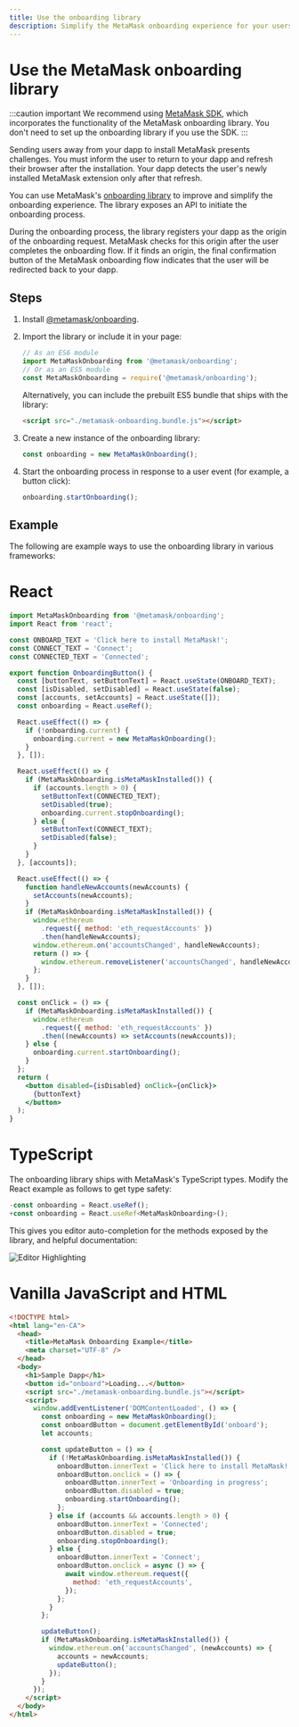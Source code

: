 ```yaml
---
title: Use the onboarding library
description: Simplify the MetaMask onboarding experience for your users.
---
```


# Use the MetaMask onboarding library

:::caution important
We recommend using [MetaMask SDK](use-sdk/index.md), which incorporates the functionality of the
MetaMask onboarding library.
You don't need to set up the onboarding library if you use the SDK.
:::

Sending users away from your dapp to install MetaMask presents challenges.
You must inform the user to return to your dapp and refresh their browser after the installation.
Your dapp detects the user's newly installed MetaMask extension only after that refresh.

You can use MetaMask's [onboarding library](https://github.com/MetaMask/metamask-onboarding) to
improve and simplify the onboarding experience.
The library exposes an API to initiate the onboarding process.

During the onboarding process, the library registers your dapp as the origin of the onboarding request.
MetaMask checks for this origin after the user completes the onboarding flow.
If it finds an origin, the final confirmation button of the MetaMask onboarding flow indicates that
the user will be redirected back to your dapp.

## Steps

1. Install [@metamask/onboarding](https://github.com/MetaMask/metamask-onboarding).
1. Import the library or include it in your page:

    ```javascript
    // As an ES6 module
    import MetaMaskOnboarding from '@metamask/onboarding';
    // Or as an ES5 module
    const MetaMaskOnboarding = require('@metamask/onboarding');
    ```
    
    Alternatively, you can include the prebuilt ES5 bundle that ships with the library:
    
    ```html
    <script src="./metamask-onboarding.bundle.js"></script>
    ```

1. Create a new instance of the onboarding library:

    ```javascript
    const onboarding = new MetaMaskOnboarding();
    ```

1. Start the onboarding process in response to a user event (for example, a button click):

    ```javascript
    onboarding.startOnboarding();
    ```

## Example

The following are example ways to use the onboarding library in various frameworks:

<!--tabs-->

# React

```jsx
import MetaMaskOnboarding from '@metamask/onboarding';
import React from 'react';

const ONBOARD_TEXT = 'Click here to install MetaMask!';
const CONNECT_TEXT = 'Connect';
const CONNECTED_TEXT = 'Connected';

export function OnboardingButton() {
  const [buttonText, setButtonText] = React.useState(ONBOARD_TEXT);
  const [isDisabled, setDisabled] = React.useState(false);
  const [accounts, setAccounts] = React.useState([]);
  const onboarding = React.useRef();

  React.useEffect(() => {
    if (!onboarding.current) {
      onboarding.current = new MetaMaskOnboarding();
    }
  }, []);

  React.useEffect(() => {
    if (MetaMaskOnboarding.isMetaMaskInstalled()) {
      if (accounts.length > 0) {
        setButtonText(CONNECTED_TEXT);
        setDisabled(true);
        onboarding.current.stopOnboarding();
      } else {
        setButtonText(CONNECT_TEXT);
        setDisabled(false);
      }
    }
  }, [accounts]);

  React.useEffect(() => {
    function handleNewAccounts(newAccounts) {
      setAccounts(newAccounts);
    }
    if (MetaMaskOnboarding.isMetaMaskInstalled()) {
      window.ethereum
        .request({ method: 'eth_requestAccounts' })
        .then(handleNewAccounts);
      window.ethereum.on('accountsChanged', handleNewAccounts);
      return () => {
        window.ethereum.removeListener('accountsChanged', handleNewAccounts);
      };
    }
  }, []);

  const onClick = () => {
    if (MetaMaskOnboarding.isMetaMaskInstalled()) {
      window.ethereum
        .request({ method: 'eth_requestAccounts' })
        .then((newAccounts) => setAccounts(newAccounts));
    } else {
      onboarding.current.startOnboarding();
    }
  };
  return (
    <button disabled={isDisabled} onClick={onClick}>
      {buttonText}
    </button>
  );
}
```

# TypeScript

The onboarding library ships with MetaMask's TypeScript types.
Modify the React example as follows to get type safety:

```jsx
-const onboarding = React.useRef();
+const onboarding = React.useRef<MetaMaskOnboarding>();
```

This gives you editor auto-completion for the methods exposed by the library, and
helpful documentation:

![Editor Highlighting](https://user-images.githubusercontent.com/4448075/85584481-ccc7ec00-b604-11ea-9b74-49c76ee0bf22.png)

# Vanilla JavaScript and HTML

```html
<!DOCTYPE html>
<html lang="en-CA">
  <head>
    <title>MetaMask Onboarding Example</title>
    <meta charset="UTF-8" />
  </head>
  <body>
    <h1>Sample Dapp</h1>
    <button id="onboard">Loading...</button>
    <script src="./metamask-onboarding.bundle.js"></script>
    <script>
      window.addEventListener('DOMContentLoaded', () => {
        const onboarding = new MetaMaskOnboarding();
        const onboardButton = document.getElementById('onboard');
        let accounts;

        const updateButton = () => {
          if (!MetaMaskOnboarding.isMetaMaskInstalled()) {
            onboardButton.innerText = 'Click here to install MetaMask!';
            onboardButton.onclick = () => {
              onboardButton.innerText = 'Onboarding in progress';
              onboardButton.disabled = true;
              onboarding.startOnboarding();
            };
          } else if (accounts && accounts.length > 0) {
            onboardButton.innerText = 'Connected';
            onboardButton.disabled = true;
            onboarding.stopOnboarding();
          } else {
            onboardButton.innerText = 'Connect';
            onboardButton.onclick = async () => {
              await window.ethereum.request({
                method: 'eth_requestAccounts',
              });
            };
          }
        };

        updateButton();
        if (MetaMaskOnboarding.isMetaMaskInstalled()) {
          window.ethereum.on('accountsChanged', (newAccounts) => {
            accounts = newAccounts;
            updateButton();
          });
        }
      });
    </script>
  </body>
</html>
```

<!--/tabs-->
